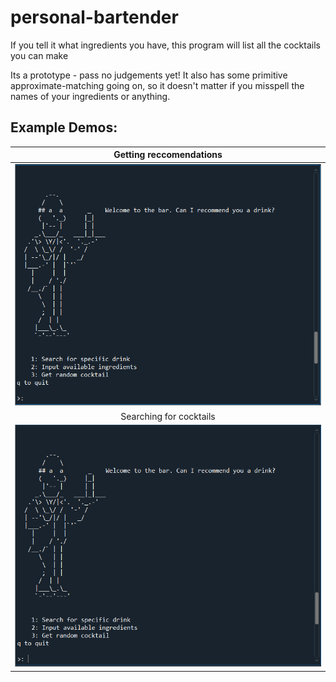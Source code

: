 # personal-bartender
If you tell it what ingredients you have, this program will list all the cocktails you can make

Its a prototype - pass no judgements yet!
It also has some primitive approximate-matching going on, so it doesn't matter if you misspell the names of your ingredients or anything.

Example Demos:
----

| Getting reccomendations | 
|:---:|
|![protoype run](demo_cocktails_recc.gif) |
|Searching for cocktails |
|![prototype run](demo_cocktails_search.gif)|
